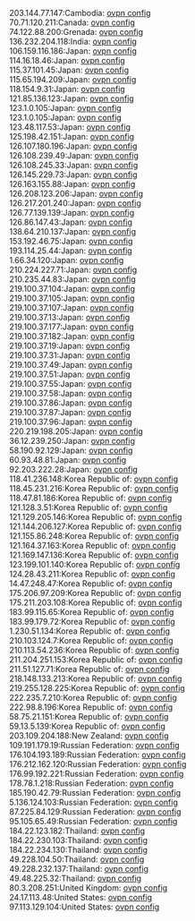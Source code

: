 203.144.77.147:Cambodia: [ovpn config](vpn/203_144_77_147.ovpn)  
70.71.120.211:Canada: [ovpn config](vpn/70_71_120_211.ovpn)  
74.122.88.200:Grenada: [ovpn config](vpn/74_122_88_200.ovpn)  
136.232.204.118:India: [ovpn config](vpn/136_232_204_118.ovpn)  
106.159.116.186:Japan: [ovpn config](vpn/106_159_116_186.ovpn)  
114.16.18.46:Japan: [ovpn config](vpn/114_16_18_46.ovpn)  
115.37.101.45:Japan: [ovpn config](vpn/115_37_101_45.ovpn)  
115.65.194.209:Japan: [ovpn config](vpn/115_65_194_209.ovpn)  
118.154.9.31:Japan: [ovpn config](vpn/118_154_9_31.ovpn)  
121.85.136.123:Japan: [ovpn config](vpn/121_85_136_123.ovpn)  
123.1.0.105:Japan: [ovpn config](vpn/123_1_0_105.ovpn)  
123.1.0.105:Japan: [ovpn config](vpn/123_1_0_105.ovpn)  
123.48.117.53:Japan: [ovpn config](vpn/123_48_117_53.ovpn)  
125.198.42.151:Japan: [ovpn config](vpn/125_198_42_151.ovpn)  
126.107.180.196:Japan: [ovpn config](vpn/126_107_180_196.ovpn)  
126.108.239.49:Japan: [ovpn config](vpn/126_108_239_49.ovpn)  
126.108.245.33:Japan: [ovpn config](vpn/126_108_245_33.ovpn)  
126.145.229.73:Japan: [ovpn config](vpn/126_145_229_73.ovpn)  
126.163.155.88:Japan: [ovpn config](vpn/126_163_155_88.ovpn)  
126.208.123.206:Japan: [ovpn config](vpn/126_208_123_206.ovpn)  
126.217.201.240:Japan: [ovpn config](vpn/126_217_201_240.ovpn)  
126.77.139.139:Japan: [ovpn config](vpn/126_77_139_139.ovpn)  
126.86.147.43:Japan: [ovpn config](vpn/126_86_147_43.ovpn)  
138.64.210.137:Japan: [ovpn config](vpn/138_64_210_137.ovpn)  
153.192.46.75:Japan: [ovpn config](vpn/153_192_46_75.ovpn)  
193.114.25.44:Japan: [ovpn config](vpn/193_114_25_44.ovpn)  
1.66.34.120:Japan: [ovpn config](vpn/1_66_34_120.ovpn)  
210.224.227.71:Japan: [ovpn config](vpn/210_224_227_71.ovpn)  
210.235.44.83:Japan: [ovpn config](vpn/210_235_44_83.ovpn)  
219.100.37.104:Japan: [ovpn config](vpn/219_100_37_104.ovpn)  
219.100.37.105:Japan: [ovpn config](vpn/219_100_37_105.ovpn)  
219.100.37.107:Japan: [ovpn config](vpn/219_100_37_107.ovpn)  
219.100.37.13:Japan: [ovpn config](vpn/219_100_37_13.ovpn)  
219.100.37.177:Japan: [ovpn config](vpn/219_100_37_177.ovpn)  
219.100.37.182:Japan: [ovpn config](vpn/219_100_37_182.ovpn)  
219.100.37.19:Japan: [ovpn config](vpn/219_100_37_19.ovpn)  
219.100.37.31:Japan: [ovpn config](vpn/219_100_37_31.ovpn)  
219.100.37.49:Japan: [ovpn config](vpn/219_100_37_49.ovpn)  
219.100.37.51:Japan: [ovpn config](vpn/219_100_37_51.ovpn)  
219.100.37.55:Japan: [ovpn config](vpn/219_100_37_55.ovpn)  
219.100.37.58:Japan: [ovpn config](vpn/219_100_37_58.ovpn)  
219.100.37.86:Japan: [ovpn config](vpn/219_100_37_86.ovpn)  
219.100.37.87:Japan: [ovpn config](vpn/219_100_37_87.ovpn)  
219.100.37.96:Japan: [ovpn config](vpn/219_100_37_96.ovpn)  
220.219.198.205:Japan: [ovpn config](vpn/220_219_198_205.ovpn)  
36.12.239.250:Japan: [ovpn config](vpn/36_12_239_250.ovpn)  
58.190.92.129:Japan: [ovpn config](vpn/58_190_92_129.ovpn)  
60.93.48.81:Japan: [ovpn config](vpn/60_93_48_81.ovpn)  
92.203.222.28:Japan: [ovpn config](vpn/92_203_222_28.ovpn)  
118.41.236.148:Korea Republic of: [ovpn config](vpn/118_41_236_148.ovpn)  
118.45.231.216:Korea Republic of: [ovpn config](vpn/118_45_231_216.ovpn)  
118.47.81.186:Korea Republic of: [ovpn config](vpn/118_47_81_186.ovpn)  
121.128.3.51:Korea Republic of: [ovpn config](vpn/121_128_3_51.ovpn)  
121.129.205.146:Korea Republic of: [ovpn config](vpn/121_129_205_146.ovpn)  
121.144.206.127:Korea Republic of: [ovpn config](vpn/121_144_206_127.ovpn)  
121.155.86.248:Korea Republic of: [ovpn config](vpn/121_155_86_248.ovpn)  
121.164.37.163:Korea Republic of: [ovpn config](vpn/121_164_37_163.ovpn)  
121.169.147.136:Korea Republic of: [ovpn config](vpn/121_169_147_136.ovpn)  
123.199.101.140:Korea Republic of: [ovpn config](vpn/123_199_101_140.ovpn)  
124.28.43.211:Korea Republic of: [ovpn config](vpn/124_28_43_211.ovpn)  
14.47.248.47:Korea Republic of: [ovpn config](vpn/14_47_248_47.ovpn)  
175.206.97.209:Korea Republic of: [ovpn config](vpn/175_206_97_209.ovpn)  
175.211.203.108:Korea Republic of: [ovpn config](vpn/175_211_203_108.ovpn)  
183.99.115.65:Korea Republic of: [ovpn config](vpn/183_99_115_65.ovpn)  
183.99.179.72:Korea Republic of: [ovpn config](vpn/183_99_179_72.ovpn)  
1.230.51.134:Korea Republic of: [ovpn config](vpn/1_230_51_134.ovpn)  
210.103.124.7:Korea Republic of: [ovpn config](vpn/210_103_124_7.ovpn)  
210.113.54.236:Korea Republic of: [ovpn config](vpn/210_113_54_236.ovpn)  
211.204.251.153:Korea Republic of: [ovpn config](vpn/211_204_251_153.ovpn)  
211.51.127.71:Korea Republic of: [ovpn config](vpn/211_51_127_71.ovpn)  
218.148.133.213:Korea Republic of: [ovpn config](vpn/218_148_133_213.ovpn)  
219.255.128.225:Korea Republic of: [ovpn config](vpn/219_255_128_225.ovpn)  
222.235.7.210:Korea Republic of: [ovpn config](vpn/222_235_7_210.ovpn)  
222.98.8.196:Korea Republic of: [ovpn config](vpn/222_98_8_196.ovpn)  
58.75.21.151:Korea Republic of: [ovpn config](vpn/58_75_21_151.ovpn)  
59.13.5.139:Korea Republic of: [ovpn config](vpn/59_13_5_139.ovpn)  
203.109.204.188:New Zealand: [ovpn config](vpn/203_109_204_188.ovpn)  
109.191.179.19:Russian Federation: [ovpn config](vpn/109_191_179_19.ovpn)  
176.104.193.189:Russian Federation: [ovpn config](vpn/176_104_193_189.ovpn)  
176.212.162.120:Russian Federation: [ovpn config](vpn/176_212_162_120.ovpn)  
176.99.192.221:Russian Federation: [ovpn config](vpn/176_99_192_221.ovpn)  
178.78.1.218:Russian Federation: [ovpn config](vpn/178_78_1_218.ovpn)  
185.190.42.79:Russian Federation: [ovpn config](vpn/185_190_42_79.ovpn)  
5.136.124.103:Russian Federation: [ovpn config](vpn/5_136_124_103.ovpn)  
87.225.84.129:Russian Federation: [ovpn config](vpn/87_225_84_129.ovpn)  
95.105.65.49:Russian Federation: [ovpn config](vpn/95_105_65_49.ovpn)  
184.22.123.182:Thailand: [ovpn config](vpn/184_22_123_182.ovpn)  
184.22.230.103:Thailand: [ovpn config](vpn/184_22_230_103.ovpn)  
184.22.234.130:Thailand: [ovpn config](vpn/184_22_234_130.ovpn)  
49.228.104.50:Thailand: [ovpn config](vpn/49_228_104_50.ovpn)  
49.228.232.137:Thailand: [ovpn config](vpn/49_228_232_137.ovpn)  
49.48.225.32:Thailand: [ovpn config](vpn/49_48_225_32.ovpn)  
80.3.208.251:United Kingdom: [ovpn config](vpn/80_3_208_251.ovpn)  
24.17.113.48:United States: [ovpn config](vpn/24_17_113_48.ovpn)  
97.113.129.104:United States: [ovpn config](vpn/97_113_129_104.ovpn)  
